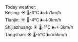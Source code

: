 Today weather:  
Beijing: ☀️ 🌡️-3°C 🌬️↓7km/h  
Tianjin: ☀️ 🌡️-4°C 🌬️↓0km/h  
Shijiazhuang: ☀️ 🌡️-1°C 🌬️←3km/h  
Tangshan: ☀️ 🌡️-5°C 🌬️↘5km/h  
